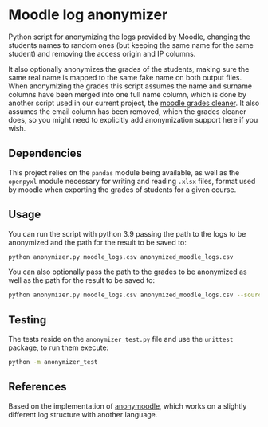 # Moodle log anonymizer

Python script for anonymizing the logs provided by Moodle, changing the students names to random ones (but keeping the same name for the same student) and removing the access origin and IP columns.

It also optionally anonymizes the grades of the students, making sure the same real name is mapped to the same fake name on both output files. When anonymizing the grades this script assumes the name and surname columns have been merged into one full name column, which is done by another script used in our current project, the [moodle grades cleaner](https://github.com/JefersonFG/moodle-grades-cleaner). It also assumes the email column has been removed, which the grades cleaner does, so you might need to explicitly add anonymization support here if you wish.

## Dependencies

This project relies on the `pandas` module being available, as well as the `openpyxl` module necessary for writing and reading `.xlsx` files, format used by moodle when exporting the grades of students for a given course.

## Usage

You can run the script with python 3.9 passing the path to the logs to be anonymized and the path for the result to be saved to:

```bash
python anonymizer.py moodle_logs.csv anonymized_moodle_logs.csv
```

You can also optionally pass the path to the grades to be anonymized as well as the path for the result to be saved to:

```bash
python anonymizer.py moodle_logs.csv anonymized_moodle_logs.csv --source_grades_path moodle_grades.xlsx --target_grades_path anonymized_moodle_grades.xlsx
```

## Testing

The tests reside on the `anonymizer_test.py` file and use the `unittest` package, to run them execute:

```bash
python -m anonymizer_test
```

## References

Based on the implementation of [anonymoodle](https://github.com/alfonsodelavega/anonymoodle), which works on a slightly different log structure with another language.
